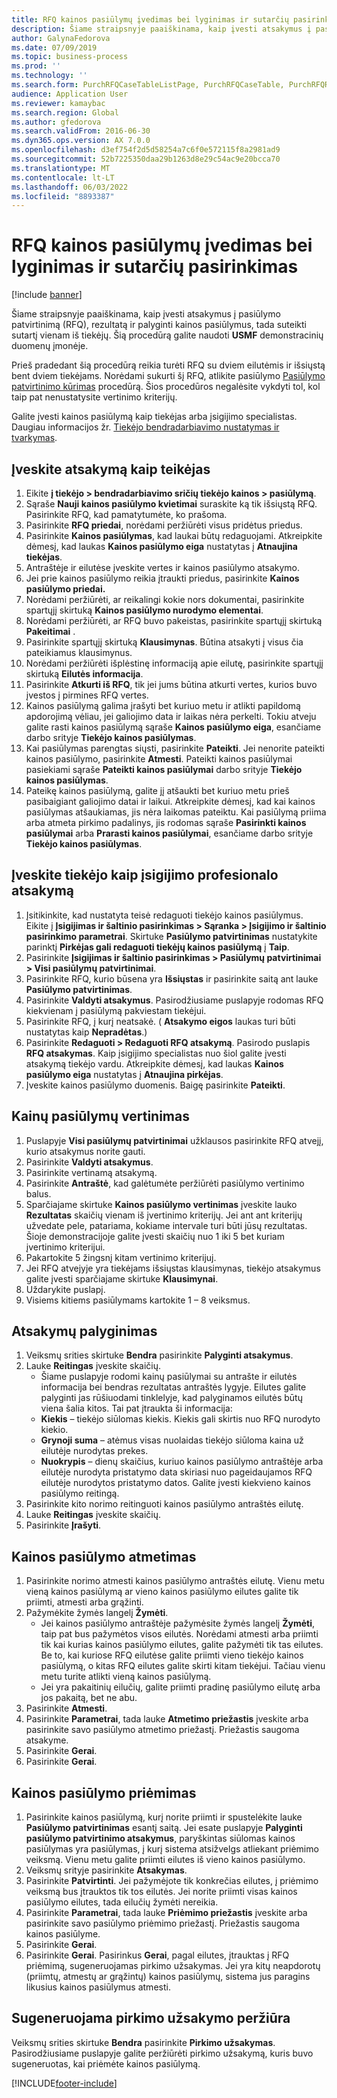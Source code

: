 ```yaml
---
title: RFQ kainos pasiūlymų įvedimas bei lyginimas ir sutarčių pasirinkimas
description: Šiame straipsnyje paaiškinama, kaip įvesti atsakymus į pasiūlymo patvirtinimą (RFQ), rezultatą ir palyginti kainos pasiūlymus, tada suteikti sutartį vienam iš tiekėjų.
author: GalynaFedorova
ms.date: 07/09/2019
ms.topic: business-process
ms.prod: ''
ms.technology: ''
ms.search.form: PurchRFQCaseTableListPage, PurchRFQCaseTable, PurchRFQReplyTable, PurchRFQCompare, PurchRFQEditLines, PurchRFQEditLinesParameters, PurchTable, PurchTablePart, PurchRFQCompareLinePrices, PurchRFQCompareRFQ
audience: Application User
ms.reviewer: kamaybac
ms.search.region: Global
ms.author: gfedorova
ms.search.validFrom: 2016-06-30
ms.dyn365.ops.version: AX 7.0.0
ms.openlocfilehash: d3ef754f2d5d58254a7c6f0e572115f8a2981ad9
ms.sourcegitcommit: 52b7225350daa29b1263d8e29c54ac9e20bcca70
ms.translationtype: MT
ms.contentlocale: lt-LT
ms.lasthandoff: 06/03/2022
ms.locfileid: "8893387"
---
```

# <a name="enter-and-compare-rfq-bids-and-award-contracts"></a>RFQ kainos pasiūlymų įvedimas bei lyginimas ir sutarčių pasirinkimas

[!include [banner](../../includes/banner.md)]

Šiame straipsnyje paaiškinama, kaip įvesti atsakymus į pasiūlymo patvirtinimą (RFQ), rezultatą ir palyginti kainos pasiūlymus, tada suteikti sutartį vienam iš tiekėjų. Šią procedūrą galite naudoti **USMF** demonstracinių duomenų įmonėje.

Prieš pradedant šią procedūrą reikia turėti RFQ su dviem eilutėmis ir išsiųstą bent dviem tiekėjams. Norėdami sukurti šį RFQ, atlikite pasiūlymo [Pasiūlymo patvirtinimo kūrimas](create-request-quotation.md) procedūrą. Šios procedūros negalėsite vykdyti tol, kol taip pat nenustatysite vertinimo kriterijų.

Galite įvesti kainos pasiūlymą kaip tiekėjas arba įsigijimo specialistas. Daugiau informacijos žr. [Tiekėjo bendradarbiavimo nustatymas ir tvarkymas](../set-up-maintain-vendor-collaboration.md).

## <a name="enter-a-reply-as-a-vendor"></a>Įveskite atsakymą kaip teikėjas

1. Eikite **į tiekėjo \> bendradarbiavimo sričių tiekėjo kainos \> pasiūlymą**.
2. Sąraše **Nauji kainos pasiūlymo kvietimai** suraskite ką tik išsiųstą RFQ. Pasirinkite RFQ, kad pamatytumėte, ko prašoma.
3. Pasirinkite **RFQ priedai**, norėdami peržiūrėti visus pridėtus priedus.
4. Pasirinkite **Kainos pasiūlymas**, kad laukai būtų redaguojami. Atkreipkite dėmesį, kad laukas **Kainos pasiūlymo eiga** nustatytas į **Atnaujina tiekėjas**.
5. Antraštėje ir eilutėse įveskite vertes ir kainos pasiūlymo atsakymo.
6. Jei prie kainos pasiūlymo reikia įtraukti priedus, pasirinkite **Kainos pasiūlymo priedai.**
7. Norėdami peržiūrėti, ar reikalingi kokie nors dokumentai, pasirinkite spartųjį skirtuką **Kainos pasiūlymo nurodymo elementai**.
8. Norėdami peržiūrėti, ar RFQ buvo pakeistas, pasirinkite spartųjį skirtuką **Pakeitimai** .
9. Pasirinkite spartųjį skirtuką **Klausimynas**. Būtina atsakyti į visus čia pateikiamus klausimynus.
10. Norėdami peržiūrėti išplėstinę informaciją apie eilutę, pasirinkite spartųjį skirtuką **Eilutės informacija**.
11. Pasirinkite **Atkurti iš RFQ**, tik jei jums būtina atkurti vertes, kurios buvo įvestos į pirmines RFQ vertes.
12. Kainos pasiūlymą galima įrašyti bet kuriuo metu ir atlikti papildomą apdorojimą vėliau, jei galiojimo data ir laikas nėra perkelti. Tokiu atveju galite rasti kainos pasiūlymą sąraše **Kainos pasiūlymo eiga**, esančiame darbo srityje **Tiekėjo kainos pasiūlymas**.
13. Kai pasiūlymas parengtas siųsti, pasirinkite **Pateikti**. Jei nenorite pateikti kainos pasiūlymo, pasirinkite **Atmesti**. Pateikti kainos pasiūlymai pasiekiami sąraše **Pateikti kainos pasiūlymai** darbo srityje **Tiekėjo kainos pasiūlymas**.  
14. Pateikę kainos pasiūlymą, galite jį atšaukti bet kuriuo metu prieš pasibaigiant galiojimo datai ir laikui. Atkreipkite dėmesį, kad kai kainos pasiūlymas atšaukiamas, jis nėra laikomas pateiktu. Kai pasiūlymą priima arba atmeta pirkimo padalinys, jis rodomas sąraše **Pasirinkti kainos pasiūlymai** arba **Prarasti kainos pasiūlymai**, esančiame darbo srityje **Tiekėjo kainos pasiūlymas**.  

## <a name="enter-a-reply-from-a-vendor-as-a-procurement-professional"></a>Įveskite tiekėjo kaip įsigijimo profesionalo atsakymą

1. Įsitikinkite, kad nustatyta teisė redaguoti tiekėjo kainos pasiūlymus. Eikite į **Įsigijimas ir šaltinio pasirinkimas \> Sąranka \> Įsigijimo ir šaltinio pasirinkimo parametrai**. Skirtuke **Pasiūlymo patvirtinimas** nustatykite parinktį **Pirkėjas gali redaguoti tiekėjų kainos pasiūlymą** į **Taip**.
2. Pasirinkite **Įsigijimas ir šaltinio pasirinkimas \> Pasiūlymų patvirtinimai \> Visi pasiūlymų patvirtinimai**.
3. Pasirinkite RFQ, kurio būsena yra **Išsiųstas** ir pasirinkite saitą ant lauke **Pasiūlymo patvirtinimas**.
4. Pasirinkite **Valdyti atsakymus**. Pasirodžiusiame puslapyje rodomas RFQ kiekvienam į pasiūlymą pakviestam tiekėjui.
5. Pasirinkite RFQ, į kurį neatsakė. ( **Atsakymo eigos** laukas turi būti nustatytas kaip **Nepradėtas**.)
6. Pasirinkite **Redaguoti \> Redaguoti RFQ atsakymą**. Pasirodo puslapis **RFQ atsakymas**. Kaip įsigijimo specialistas nuo šiol galite įvesti atsakymą tiekėjo vardu. Atkreipkite dėmesį, kad laukas **Kainos pasiūlymo eiga** nustatytas į **Atnaujina pirkėjas**.  
7. Įveskite kainos pasiūlymo duomenis. Baigę pasirinkite **Pateikti**.

## <a name="score-the-bids"></a>Kainų pasiūlymų vertinimas

1. Puslapyje **Visi pasiūlymų patvirtinimai** užklausos pasirinkite RFQ atvejį, kurio atsakymus norite gauti.
2. Pasirinkite **Valdyti atsakymus**.
3. Pasirinkite vertinamą atsakymą.
4. Pasirinkite **Antraštė**, kad galėtumėte peržiūrėti pasiūlymo vertinimo balus.
5. Sparčiajame skirtuke **Kainos pasiūlymo vertinimas** įveskite lauko **Rezultatas** skaičių vienam iš įvertinimo kriterijų. Jei ant ant kriterijų užvedate pele, patariama, kokiame intervale turi būti jūsų rezultatas. Šioje demonstracijoje galite įvesti skaičių nuo 1 iki 5 bet kuriam įvertinimo kriterijui.  
6. Pakartokite 5 žingsnį kitam vertinimo kriterijuj.
7. Jei RFQ atvejyje yra tiekėjams išsiųstas klausimynas, tiekėjo atsakymus galite įvesti sparčiajame skirtuke **Klausimynai**.
8. Uždarykite puslapį.
9. Visiems kitiems pasiūlymams kartokite 1 – 8 veiksmus.

## <a name="compare-the-replies"></a>Atsakymų palyginimas

1. Veiksmų srities skirtuke **Bendra** pasirinkite **Palyginti atsakymus**.
2. Lauke **Reitingas** įveskite skaičių.  
    - Šiame puslapyje rodomi kainų pasiūlymai su antrašte ir eilutės informacija bei bendras rezultatas antraštės lygyje. Eilutes galite palyginti jas rūšiuodami tinklelyje, kad palyginamos eilutės būtų viena šalia kitos. Tai pat įtraukta ši informacija:
    - **Kiekis** – tiekėjo siūlomas kiekis. Kiekis gali skirtis nuo RFQ nurodyto kiekio.
    - **Grynoji suma** – atėmus visas nuolaidas tiekėjo siūloma kaina už eilutėje nurodytas prekes.
    - **Nuokrypis** – dienų skaičius, kuriuo kainos pasiūlymo antraštėje arba eilutėje nurodyta pristatymo data skiriasi nuo pageidaujamos RFQ eilutėje nurodytos pristatymo datos. Galite įvesti kiekvieno kainos pasiūlymo reitingą.  
3. Pasirinkite kito norimo reitinguoti kainos pasiūlymo antraštės eilutę.
4. Lauke **Reitingas** įveskite skaičių.
5. Pasirinkite **Įrašyti**.

## <a name="reject-a-bid"></a>Kainos pasiūlymo atmetimas

1. Pasirinkite norimo atmesti kainos pasiūlymo antraštės eilutę. Vienu metu vieną kainos pasiūlymą ar vieno kainos pasiūlymo eilutes galite tik priimti, atmesti arba grąžinti.
2. Pažymėkite žymės langelį **Žymėti**.  
    - Jei kainos pasiūlymo antraštėje pažymėsite žymės langelį **Žymėti**, taip pat bus pažymėtos visos eilutės. Norėdami atmesti arba priimti tik kai kurias kainos pasiūlymo eilutes, galite pažymėti tik tas eilutes. Be to, kai kuriose RFQ eilutėse galite priimti vieno tiekėjo kainos pasiūlymą, o kitas RFQ eilutes galite skirti kitam tiekėjui. Tačiau vienu metu turite atlikti vieną kainos pasiūlymą.  
    - Jei yra pakaitinių eilučių, galite priimti pradinę pasiūlymo eilutę arba jos pakaitą, bet ne abu.  
3. Pasirinkite **Atmesti**.
4. Pasirinkite **Parametrai**, tada lauke **Atmetimo priežastis** įveskite arba pasirinkite savo pasiūlymo atmetimo priežastį. Priežastis saugoma atsakyme.  
5. Pasirinkite **Gerai**.
6. Pasirinkite **Gerai**.

## <a name="accept-a-bid"></a>Kainos pasiūlymo priėmimas

1. Pasirinkite kainos pasiūlymą, kurį norite priimti ir spustelėkite lauke **Pasiūlymo patvirtinimas** esantį saitą. Jei esate puslapyje **Palyginti pasiūlymo patvirtinimo atsakymus**, paryškintas siūlomas kainos pasiūlymas yra pasiūlymas, į kurį sistema atsižvelgs atliekant priėmimo veiksmą. Vienu metu galite priimti eilutes iš vieno kainos pasiūlymo.  
2. Veiksmų srityje pasirinkite **Atsakymas**.
3. Pasirinkite **Patvirtinti**. Jei pažymėjote tik konkrečias eilutes, į priėmimo veiksmą bus įtrauktos tik tos eilutės. Jei norite priimti visas kainos pasiūlymo eilutes, tada eilučių žymėti nereikia.  
4. Pasirinkite **Parametrai**, tada lauke **Priėmimo priežastis** įveskite arba pasirinkite savo pasiūlymo priėmimo priežastį. Priežastis saugoma kainos pasiūlyme.  
5. Pasirinkite **Gerai**.
6. Pasirinkite **Gerai**. Pasirinkus **Gerai**, pagal eilutes, įtrauktas į RFQ priėmimą, sugeneruojamas pirkimo užsakymas. Jei yra kitų neapdorotų (priimtų, atmestų ar grąžintų) kainos pasiūlymų, sistema jus paragins likusius kainos pasiūlymus atmesti.  

## <a name="view-the-purchase-order-that-is-generated"></a>Sugeneruojama pirkimo užsakymo peržiūra

Veiksmų srities skirtuke **Bendra** pasirinkite **Pirkimo užsakymas**. Pasirodžiusiame puslapyje galite peržiūrėti pirkimo užsakymą, kuris buvo sugeneruotas, kai priėmėte kainos pasiūlymą.


[!INCLUDE[footer-include](../../../includes/footer-banner.md)]